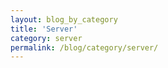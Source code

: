 ```yaml
---
layout: blog_by_category
title: 'Server'
category: server
permalink: /blog/category/server/
---
```

